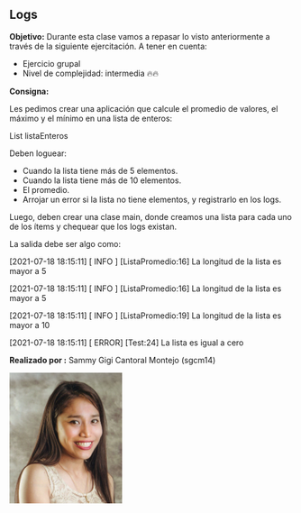 Logs
---

**Objetivo:**
Durante esta clase vamos a repasar lo visto anteriormente a través de la siguiente ejercitación.
A tener en cuenta:
- Ejercicio grupal
- Nivel de complejidad: intermedia 🔥🔥



**Consigna:**

Les pedimos crear una aplicación que calcule el promedio de valores, el máximo y el mínimo en una lista de enteros:

List<Integer> listaEnteros

Deben loguear:

- Cuando la lista tiene más de 5 elementos.
- Cuando la lista tiene más de 10 elementos.
- El promedio.
- Arrojar un error si la lista no tiene elementos, y registrarlo en los logs.

Luego, deben crear una clase main, donde creamos una lista para cada uno de los ítems y chequear que los logs existan.

La salida debe ser algo como:

[2021-07-18 18:15:11] [ INFO ] [ListaPromedio:16] La longitud de la lista es mayor a 5

[2021-07-18 18:15:11] [ INFO ] [ListaPromedio:16] La longitud de la lista es mayor a 5

[2021-07-18 18:15:11] [ INFO ] [ListaPromedio:19] La longitud de la lista es mayor a 10

[2021-07-18 18:15:11] [ ERROR] [Test:24] La lista es igual a cero


**Realizado por :** Sammy Gigi Cantoral Montejo (sgcm14)

<img src ="https://raw.githubusercontent.com/sgcm14/sgcm14/main/sammy.jpg" width="200">
